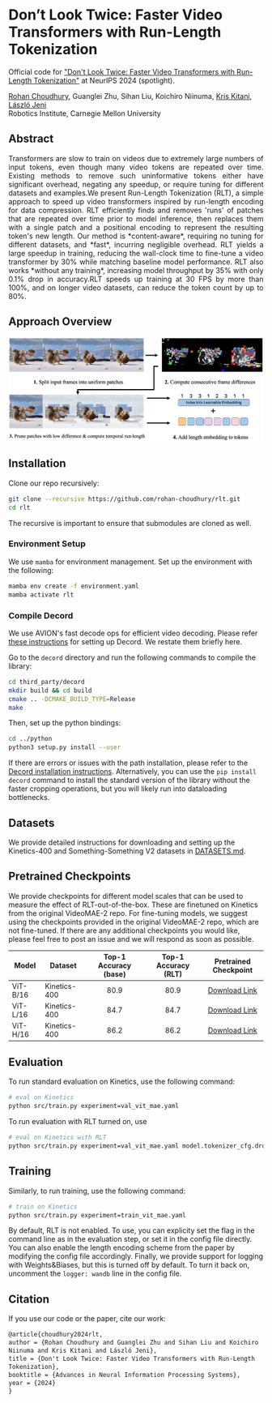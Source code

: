 # Don’t Look Twice: Faster Video Transformers with Run-Length Tokenization

Official code for ["Don't Look Twice: Faster Video Transformers with Run-Length Tokenization"](https://arxiv.org/abs/2411.05222) at NeurIPS 2024 (spotlight).

[Rohan Choudhury](https://rccchoudhury.github.io/), Guanglei Zhu, Sihan Liu, Koichiro Niinuma, [Kris Kitani](https://www.cs.cmu.edu/~kkitani/), [László Jeni](https://www.laszlojeni.com)  
Robotics Institute, Carnegie Mellon University

<a name="Abstract"></a>
## Abstract

<div style="text-align: justify;">
Transformers are slow to train on videos due to extremely large numbers of input tokens, even though many video tokens are repeated over time. Existing methods to remove such uninformative tokens either have significant overhead, negating any speedup, or require tuning for different datasets and examples.We present Run-Length Tokenization (RLT), a simple approach to speed up video transformers inspired by run-length encoding for data compression. RLT efficiently finds and removes 'runs' of patches that are repeated over time prior to model inference, then replaces them with a single patch and a positional encoding to represent the resulting token's new length. Our method is *content-aware*, requiring no tuning for different datasets, and *fast*, incurring negligible overhead. RLT yields a large speedup in training, reducing the wall-clock time to fine-tune a video transformer by 30% while matching baseline model performance. RLT also works *without any training*, increasing model throughput by 35% with only 0.1% drop in accuracy.RLT speeds up training at 30 FPS by more than 100%, and on longer video datasets, can reduce the token count by up to 80%.
</div>

<a name="Overview"></a>
## Approach Overview

![](./assets/rlt_main_figure.png)

## Installation

Clone our repo recursively:

```bash
git clone --recursive https://github.com/rohan-choudhury/rlt.git
cd rlt
```

The recursive is important to ensure that submodules are cloned as well.

### Environment Setup
We use `mamba` for environment management. Set up the environment with the following:

```bash
mamba env create -f environment.yaml
mamba activate rlt
```

### Compile Decord
We use AVION's fast decode ops for efficient video decoding. Please refer [these instructions](https://github.com/zhaoyue-zephyrus/AVION/blob/main/docs/INSTALL.md) for setting up Decord. We restate them briefly here. 

Go to the `decord` directory and run the following commands to compile the library:

```bash
cd third_party/decord
mkdir build && cd build
cmake .. -DCMAKE_BUILD_TYPE=Release
make
```
Then, set up the python bindings: 

```bash
cd ../python
python3 setup.py install --user
```
If there are errors or issues with the path installation, please refer to the [Decord installation instructions](https://github.com/zhaoyue-zephyrus/AVION/blob/main/docs/INSTALL.md). Alternatively, you can use the `pip install decord` command to install the standard version of the library without the faster cropping operations, but you will likely run into dataloading bottlenecks.

## Datasets

We provide detailed instructions for downloading and setting up the Kinetics-400 and Something-Something V2 datasets in [DATASETS.md](DATASETS.md).

## Pretrained Checkpoints

We provide checkpoints for different model scales that can be used to measure the effect of RLT-out-of-the-box. These are finetuned on Kinetics from the original VideoMAE-2 repo. For fine-tuning models, we suggest using the checkpoints provided in the original VideoMAE-2 repo, which are not fine-tuned. If there are any additional checkpoints you would like, please feel free to post an issue and we will respond as soon as possible.

| Model    | Dataset      | Top-1 Accuracy (base) | Top-1 Accuracy (RLT) | Pretrained Checkpoint |
|----------|--------------|:---------------------:|:--------------------:|:---------------------:|
| ViT-B/16 | Kinetics-400 | 80.9                  | 80.9                 | [Download Link](https://drive.google.com/file/d/18EEgdXY9347yK3Yb28O-GxFMbk41F6Ne/view?usp=sharing) |
| ViT-L/16 | Kinetics-400 | 84.7                  | 84.7                 | [Download Link](https://drive.google.com/file/d/1jX1CiqxSkCfc94y8FRW1YGHy-GNvHCuD/view?usp=sharing) |
| ViT-H/16 | Kinetics-400 | 86.2                  | 86.2                 | [Download Link](https://drive.google.com/file/d/104ouJZxSVPSAm0LwJXd6IzjdA_RGLqZi/view?usp=sharing) |


## Evaluation
To run standard evaluation on Kinetics, use the following command:

```bash
# eval on Kinetics
python src/train.py experiment=val_vit_mae.yaml

```
To run evaluation with RLT turned on, use
```bash
# eval on Kinetics with RLT
python src/train.py experiment=val_vit_mae.yaml model.tokenizer_cfg.drop_policy='rlt'
```

## Training
Similarly, to run training, use the following command:
```bash
# train on Kinetics
python src/train.py experiment=train_vit_mae.yaml

```

By default, RLT is not enabled. To use, you can explicity set the flag in the command line as in the evaluation step, or set it in the config file directly. You can also enable the length encoding scheme from the paper by modifying the config file accordingly. Finally, we provide support for logging with Weights&Biases, but this is turned off by default. To turn it back on, uncomment the `logger: wandb` line in the config file.

## Citation

If you use our code or the paper, cite our work:

```
@article{choudhury2024rlt,
author = {Rohan Choudhury and Guanglei Zhu and Sihan Liu and Koichiro Niinuma and Kris Kitani and László Jeni},
title = {Don't Look Twice: Faster Video Transformers with Run-Length Tokenization},
booktitle = {Advances in Neural Information Processing Systems},
year = {2024}
}
```
